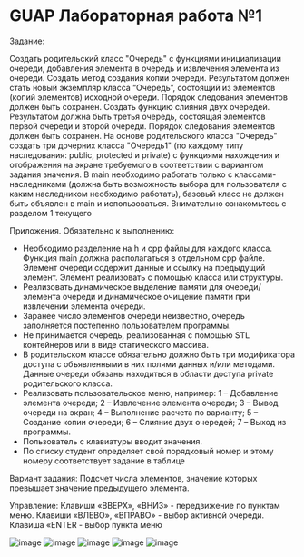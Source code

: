 # GUAP Лабораторная работа №1

Задание:

Создать родительский класс "Очередь" с функциями инициализации очереди, добавления элемента в очередь и извлечения элемента из очереди.
Создать метод создания копии очереди. Результатом должен стать новый экземпляр класса “Очередь”, состоящий из элементов (копий элементов) исходной очереди. 
Порядок следования элементов должен быть сохранен. Создать функцию слияния двух очередей. Результатом должна быть третья очередь, состоящая элементов первой очереди и второй очереди. 
Порядок следования элементов должен быть сохранен.
На основе родительского класса "Очередь" создать три дочерних класса "Очередь1" (по каждому типу наследования: public, protected и private) с функциями нахождения и отображения на экране требуемого в соответствии с вариантом задания значения. В main необходимо работать только с классами-наследниками (должна быть возможность выбора для пользователя с каким наследником необходимо работать), базовый класс не должен быть объявлен в main и использоваться. Внимательно ознакомьтесь с разделом 1 текущего 

Приложения. Обязательно к выполнению: 
* Необходимо разделение на h и cpp файлы для каждого класса. Функция main должна располагаться в отдельном cpp файле. 
Элемент очереди содержит данные и ссылку на предыдущий элемент. Элемент
реализовать с помощью класса или структуры.
* Реализовать динамическое выделение памяти для очереди/элемента очереди и
динамическое очищение памяти при извлечении элемента очереди.
* Заранее число элементов очереди неизвестно, очередь заполняется постепенно
пользователем программы.
* Не принимается очередь, реализованная с помощью STL контейнеров или в виде
статического массива.
* В родительском классе обязательно должно быть три модификатора доступа с
объявленными в них полями данных и/или методами. Данные очереди обязаны находиться в
области доступа private родительского класса.
* Реализовать пользовательское меню, например: 1 – Добавление элемента очереди; 2 –
Извлечение элемента очереди; 3 – Вывод очереди на экран; 4 – Выполнение расчета по варианту; 5
– Создание копии очереди; 6 – Слияние двух очередей; 7 – Выход из программы.
* Пользователь с клавиатуры вводит значения.
* По списку студент определяет свой порядковый номер и этому номеру соответствует
задание в таблице

Вариант задания:
Подсчет числа элементов, значение которых превышает значение предыдущего элемента.

Управление:
Клавиши «ВВЕРХ», «ВНИЗ» - передвижение по пунктам меню. 
Клавиши «ВЛЕВО», «ВПРАВО» - выбор активной очереди. 
Клавиша «ENTER - выбор пункта меню 

![image](https://user-images.githubusercontent.com/43295090/167474918-d748215d-750a-45ac-bf77-72b28284caf8.png)
![image](https://user-images.githubusercontent.com/43295090/167474956-9ab96f07-9cde-4ea8-b2bd-e83469e4b6a4.png)
![image](https://user-images.githubusercontent.com/43295090/167474971-c6ffaac7-c54c-4f80-8009-da79a44bb5a2.png)
![image](https://user-images.githubusercontent.com/43295090/167474978-cd951e8b-71d7-4c44-8d2e-39a8175d8fd7.png)
![image](https://user-images.githubusercontent.com/43295090/167474991-d8da0012-977e-4131-83b9-f255ef4801da.png)
